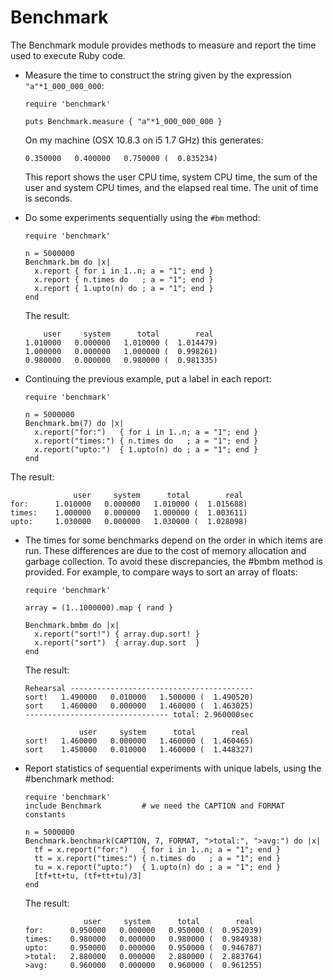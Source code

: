 # Benchmark

The Benchmark module provides methods to measure and report the time used to
execute Ruby code.

*   Measure the time to construct the string given by the expression
    `"a"*1_000_000_000`:

        require 'benchmark'

        puts Benchmark.measure { "a"*1_000_000_000 }

    On my machine (OSX 10.8.3 on i5 1.7 GHz) this generates:

        0.350000   0.400000   0.750000 (  0.835234)

    This report shows the user CPU time, system CPU time, the sum of the user
    and system CPU times, and the elapsed real time. The unit of time is
    seconds.

*   Do some experiments sequentially using the `#bm` method:

        require 'benchmark'

        n = 5000000
        Benchmark.bm do |x|
          x.report { for i in 1..n; a = "1"; end }
          x.report { n.times do   ; a = "1"; end }
          x.report { 1.upto(n) do ; a = "1"; end }
        end

    The result:

            user     system      total        real
        1.010000   0.000000   1.010000 (  1.014479)
        1.000000   0.000000   1.000000 (  0.998261)
        0.980000   0.000000   0.980000 (  0.981335)

*   Continuing the previous example, put a label in each report:

        require 'benchmark'

        n = 5000000
        Benchmark.bm(7) do |x|
          x.report("for:")   { for i in 1..n; a = "1"; end }
          x.report("times:") { n.times do   ; a = "1"; end }
          x.report("upto:")  { 1.upto(n) do ; a = "1"; end }
        end


The result:

                  user     system      total        real
    for:      1.010000   0.000000   1.010000 (  1.015688)
    times:    1.000000   0.000000   1.000000 (  1.003611)
    upto:     1.030000   0.000000   1.030000 (  1.028098)

*   The times for some benchmarks depend on the order in which items are run. 
    These differences are due to the cost of memory allocation and garbage
    collection. To avoid these discrepancies, the #bmbm method is provided. 
    For example, to compare ways to sort an array of floats:

        require 'benchmark'

        array = (1..1000000).map { rand }

        Benchmark.bmbm do |x|
          x.report("sort!") { array.dup.sort! }
          x.report("sort")  { array.dup.sort  }
        end

    The result:

        Rehearsal -----------------------------------------
        sort!   1.490000   0.010000   1.500000 (  1.490520)
        sort    1.460000   0.000000   1.460000 (  1.463025)
        -------------------------------- total: 2.960000sec

                    user     system      total        real
        sort!   1.460000   0.000000   1.460000 (  1.460465)
        sort    1.450000   0.010000   1.460000 (  1.448327)

*   Report statistics of sequential experiments with unique labels, using the
    #benchmark method:

        require 'benchmark'
        include Benchmark         # we need the CAPTION and FORMAT constants

        n = 5000000
        Benchmark.benchmark(CAPTION, 7, FORMAT, ">total:", ">avg:") do |x|
          tf = x.report("for:")   { for i in 1..n; a = "1"; end }
          tt = x.report("times:") { n.times do   ; a = "1"; end }
          tu = x.report("upto:")  { 1.upto(n) do ; a = "1"; end }
          [tf+tt+tu, (tf+tt+tu)/3]
        end

    The result:

                     user     system      total        real
        for:      0.950000   0.000000   0.950000 (  0.952039)
        times:    0.980000   0.000000   0.980000 (  0.984938)
        upto:     0.950000   0.000000   0.950000 (  0.946787)
        >total:   2.880000   0.000000   2.880000 (  2.883764)
        >avg:     0.960000   0.000000   0.960000 (  0.961255)